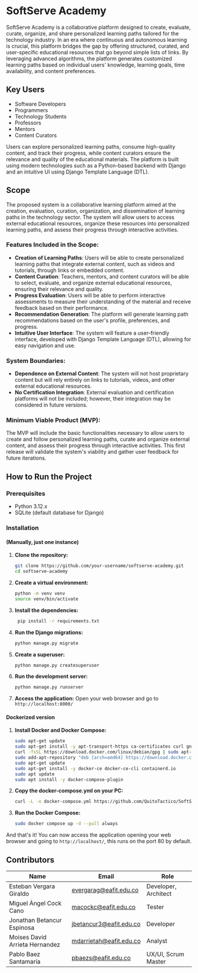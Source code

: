 # SoftServe Academy

SoftServe Academy is a collaborative platform designed to create, evaluate, curate, organize, and share personalized learning paths tailored for the technology industry. In an era where continuous and autonomous learning is crucial, this platform bridges the gap by offering structured, curated, and user-specific educational resources that go beyond simple lists of links. By leveraging advanced algorithms, the platform generates customized learning paths based on individual users' knowledge, learning goals, time availability, and content preferences.

## Key Users
- Software Developers
- Programmers
- Technology Students
- Professors
- Mentors
- Content Curators

Users can explore personalized learning paths, consume high-quality content, and track their progress, while content curators ensure the relevance and quality of the educational materials. The platform is built using modern technologies such as a Python-based backend with Django and an intuitive UI using Django Template Language (DTL).

## Scope
The proposed system is a collaborative learning platform aimed at the creation, evaluation, curation, organization, and dissemination of learning paths in the technology sector. The system will allow users to access external educational resources, organize these resources into personalized learning paths, and assess their progress through interactive activities.

### Features Included in the Scope:
- **Creation of Learning Paths**: Users will be able to create personalized learning paths that integrate external content, such as videos and tutorials, through links or embedded content.
- **Content Curation**: Teachers, mentors, and content curators will be able to select, evaluate, and organize external educational resources, ensuring their relevance and quality.
- **Progress Evaluation**: Users will be able to perform interactive assessments to measure their understanding of the material and receive feedback based on their performance.
- **Recommendation Generation**: The platform will generate learning path recommendations based on the user's profile, preferences, and progress.
- **Intuitive User Interface**: The system will feature a user-friendly interface, developed with Django Template Language (DTL), allowing for easy navigation and use.

### System Boundaries:
- **Dependence on External Content**: The system will not host proprietary content but will rely entirely on links to tutorials, videos, and other external educational resources.
- **No Certification Integration**: External evaluation and certification platforms will not be included; however, their integration may be considered in future versions.

### Minimum Viable Product (MVP):
The MVP will include the basic functionalities necessary to allow users to create and follow personalized learning paths, curate and organize external content, and assess their progress through interactive activities. This first release will validate the system's viability and gather user feedback for future iterations.

## How to Run the Project

### Prerequisites
- Python 3.12.x
- SQLite (default database for Django)

### Installation

#### (Manually, just one instance)

1. **Clone the repository:**
   ```bash
   git clone https://github.com/your-username/softserve-academy.git
   cd softserve-academy
   ```

2. **Create a virtual environment:**
   ```bash
   python -m venv venv
   source venv/bin/activate
   ```

3. **Install the dependencies:**
   ```bash
    pip install -r requirements.txt
    ```

4. **Run the Django migrations:**
    ```bash
    python manage.py migrate
    ```

5. **Create a superuser:**
    ```bash
    python manage.py createsuperuser
    ```

6. **Run the development server:**
    ```bash
    python manage.py runserver
    ```

7. **Access the application:**
    Open your web browser and go to `http://localhost:8000/`

#### Dockerized version

1. **Install Docker and Docker Compose:**
    ```bash
    sudo apt-get update 
    sudo apt-get install -y apt-transport-https ca-certificates curl gnupg2 software-properties-common 
    curl -fsSL https://download.docker.com/linux/debian/gpg | sudo apt-key add - 
    sudo add-apt-repository "deb [arch=amd64] https://download.docker.com/linux/debian buster stable" 
    sudo apt-get update 
    sudo apt-get install -y docker-ce docker-ce-cli containerd.io
    sudo apt update
    sudo apt install -y docker-compose-plugin
    ```

2. **Copy the docker-compose.yml on your PC:**
    ```bash
    curl -L -o docker-compose.yml https://github.com/QuitoTactico/SoftServe-Academy/raw/main/scripts/docker-compose.yml
    ```

3. **Run the Docker Compose:**
    ```bash
    sudo docker compose up -d --pull always
    ```

And that's it! You can now access the application opening your web browser and going to `http://localhost/`, this runs on the port 80 by default.

## Contributors

| Name                      | Email                   | Role                   |
|---------------------------|-------------------------|------------------------|
| Esteban Vergara Giraldo   | evergarag@eafit.edu.co  | Developer, Architect   |
| Miguel Ángel Cock Cano    | macockc@eafit.edu.co    | Tester                 |
| Jonathan Betancur Espinosa| jbetancur3@eafit.edu.co | Developer              |
| Moises David Arrieta Hernandez | mdarrietah@eafit.edu.co | Analyst           |
| Pablo Baez Santamaria     | pbaezs@eafit.edu.co     | UX/UI, Scrum Master    |


